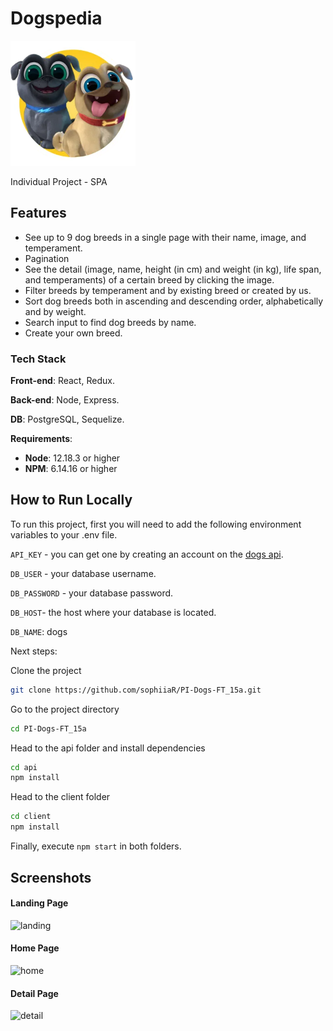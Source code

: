 
# Dogspedia

<p align="left">
  <img height="200" src="./dog.png" />
</p>
Individual Project - SPA

## Features

- See up to 9 dog breeds in a single page with their name, image, and temperament.
- Pagination
- See the detail (image, name, height (in cm) and weight (in kg), life span, and temperaments) of a certain breed by clicking the image.
- Filter breeds by temperament and by existing breed or created by us.
- Sort dog breeds both in ascending and descending order, alphabetically and by weight.
- Search input to find dog breeds by name.
- Create your own breed.

### Tech Stack

**Front-end**: React, Redux.

**Back-end**: Node, Express.

**DB**: PostgreSQL, Sequelize.

**Requirements**: 
* __Node__: 12.18.3 or higher
* __NPM__: 6.14.16 or higher

## How to Run Locally

To run this project, first you will need to add the following environment variables to your .env file.

`API_KEY` - you can get one by creating an account on the [dogs api](https://thedogapi.com).

`DB_USER` - your database username.

`DB_PASSWORD` - your database password.

`DB_HOST`- the host where your database is located.

`DB_NAME`: dogs

Next steps:

Clone the project

```bash
git clone https://github.com/sophiiaR/PI-Dogs-FT_15a.git
```

Go to the project directory

```bash
cd PI-Dogs-FT_15a
```

Head to the api folder and install dependencies

```bash
cd api
npm install
```

Head to the client folder

```bash
cd client
npm install
```

Finally, execute `npm start` in both folders.

## Screenshots
#### Landing Page
![landing](https://user-images.githubusercontent.com/78318499/144047950-61d88353-158a-479c-9be9-98731b2b3432.png)

#### Home Page
![home](https://user-images.githubusercontent.com/78318499/144048298-3d47bbc8-0797-4133-b954-d2b1dcade751.png)

#### Detail Page
![detail](https://user-images.githubusercontent.com/78318499/144048367-27744c33-17bc-49dd-af64-925f4079bdfc.png)


